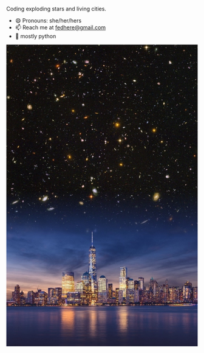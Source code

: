 Coding exploding stars and living cities. 
- 😄 Pronouns: she/her/hers 
- 📫 Reach me at fedhere@gmail.com
- 🐍 mostly python


![ ](bg.jpg)
<!--
**fedhere/fedhere** is a ✨ _special_ ✨ repository because its `README.md` (this file) appears on your GitHub profile.

Here are some ideas to get you started:
- 🌱 Always trying to learn new things 
- 🔭 I’m currently working on ...
- 👯 I’m looking to collaborate on ...
- 🤔 I’m looking for help with ...
- 💬 Ask me about ...
- ⚡ Fun fact: ...
-->
